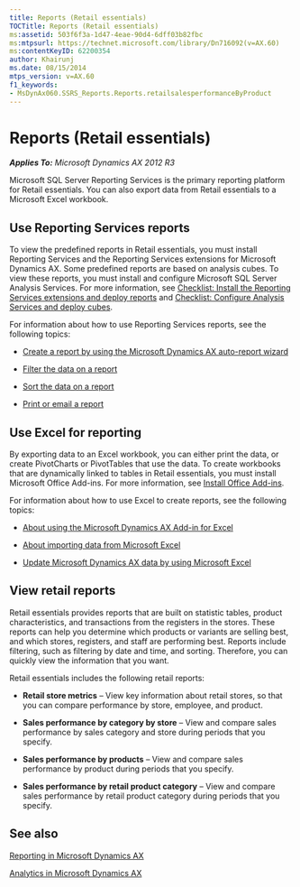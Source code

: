 ```yaml
---
title: Reports (Retail essentials)
TOCTitle: Reports (Retail essentials)
ms:assetid: 503f6f3a-1d47-4eae-90d4-6dff03b82fbc
ms:mtpsurl: https://technet.microsoft.com/library/Dn716092(v=AX.60)
ms:contentKeyID: 62200354
author: Khairunj
ms.date: 08/15/2014
mtps_version: v=AX.60
f1_keywords:
- MsDynAx060.SSRS_Reports.Reports.retailsalesperformanceByProduct
---
```


# Reports (Retail essentials) 


_**Applies To:** Microsoft Dynamics AX 2012 R3_

Microsoft SQL Server Reporting Services is the primary reporting platform for Retail essentials. You can also export data from Retail essentials to a Microsoft Excel workbook.

## Use Reporting Services reports

To view the predefined reports in Retail essentials, you must install Reporting Services and the Reporting Services extensions for Microsoft Dynamics AX. Some predefined reports are based on analysis cubes. To view these reports, you must install and configure Microsoft SQL Server Analysis Services. For more information, see [Checklist: Install the Reporting Services extensions and deploy reports](checklist-install-the-reporting-services-extensions-and-deploy-reports.md) and [Checklist: Configure Analysis Services and deploy cubes](checklist-configure-analysis-services-and-deploy-cubes.md).

For information about how to use Reporting Services reports, see the following topics:

  - [Create a report by using the Microsoft Dynamics AX auto-report wizard](create-a-report-by-using-the-microsoft-dynamics-ax-auto-report-wizard.md)

  - [Filter the data on a report](filter-the-data-on-a-report.md)

  - [Sort the data on a report](sort-the-data-on-a-report.md)

  - [Print or email a report](print-or-email-a-report.md)

## Use Excel for reporting

By exporting data to an Excel workbook, you can either print the data, or create PivotCharts or PivotTables that use the data. To create workbooks that are dynamically linked to tables in Retail essentials, you must install Microsoft Office Add-ins. For more information, see [Install Office Add-ins](install-office-add-ins.md).

For information about how to use Excel to create reports, see the following topics:

  - [About using the Microsoft Dynamics AX Add-in for Excel](about-using-the-microsoft-dynamics-ax-add-in-for-excel.md)

  - [About importing data from Microsoft Excel](about-importing-data-from-microsoft-excel.md)

  - [Update Microsoft Dynamics AX data by using Microsoft Excel](update-microsoft-dynamics-ax-data-by-using-microsoft-excel.md)

## View retail reports

Retail essentials provides reports that are built on statistic tables, product characteristics, and transactions from the registers in the stores. These reports can help you determine which products or variants are selling best, and which stores, registers, and staff are performing best. Reports include filtering, such as filtering by date and time, and sorting. Therefore, you can quickly view the information that you want.

Retail essentials includes the following retail reports:

  - **Retail store metrics** – View key information about retail stores, so that you can compare performance by store, employee, and product.

  - **Sales performance by category by store** – View and compare sales performance by sales category and store during periods that you specify.

  - **Sales performance by products** – View and compare sales performance by product during periods that you specify.

  - **Sales performance by retail product category** – View and compare sales performance by retail product category during periods that you specify.

## See also

[Reporting in Microsoft Dynamics AX](reporting-in-microsoft-dynamics-ax.md)

[Analytics in Microsoft Dynamics AX](analytics-in-microsoft-dynamics-ax.md)

  


